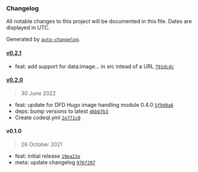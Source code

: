 ### Changelog

All notable changes to this project will be documented in this file. Dates are displayed in UTC.

Generated by [`auto-changelog`](https://github.com/CookPete/auto-changelog).

#### [v0.2.1](https://github.com/h-enk/hyas-images/compare/v0.2.0...v0.2.1)

- feat: add support for data:image... in src intead of a URL [`791dcdc`](https://github.com/h-enk/hyas-images/commit/791dcdca6fe17c6af1df9b26dd1605741d869882)

#### [v0.2.0](https://github.com/h-enk/hyas-images/compare/v0.1.0...v0.2.0)

> 30 June 2022

- feat: update for DFD Hugo image handling module 0.4.0 [`5f9d0a6`](https://github.com/h-enk/hyas-images/commit/5f9d0a69b49b4bb43427e850815597e3aa8d0e8d)
- deps: bump versions to latest [`46bb7b3`](https://github.com/h-enk/hyas-images/commit/46bb7b32d5a8e6b107639c3b4c9f15fe81710579)
- Create codeql.yml [`2e771c0`](https://github.com/h-enk/hyas-images/commit/2e771c04b6ada3bbdafad1d85181dc7df902a4c2)

#### v0.1.0

> 26 October 2021

- feat: initial release [`19ea22e`](https://github.com/h-enk/hyas-images/commit/19ea22e79ae0cd29da9be14398a1ca192324953c)
- meta: update changelog [`976f297`](https://github.com/h-enk/hyas-images/commit/976f2975b20e452ace8eea3695dcf9b0d6a2eedf)
